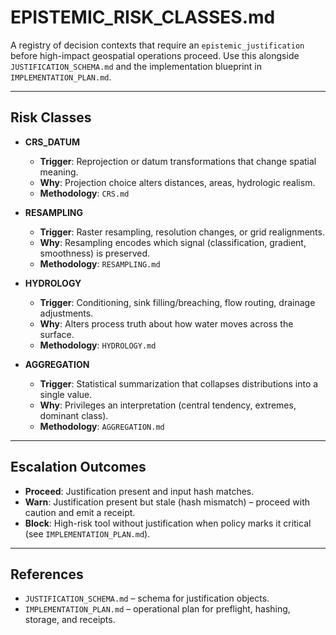 # EPISTEMIC_RISK_CLASSES.md

A registry of decision contexts that require an `epistemic_justification` before high-impact geospatial operations proceed. Use this alongside `JUSTIFICATION_SCHEMA.md` and the implementation blueprint in `IMPLEMENTATION_PLAN.md`.

---

## Risk Classes

- **CRS_DATUM**
  - **Trigger**: Reprojection or datum transformations that change spatial meaning.
  - **Why**: Projection choice alters distances, areas, hydrologic realism.
  - **Methodology**: `CRS.md`

- **RESAMPLING**
  - **Trigger**: Raster resampling, resolution changes, or grid realignments.
  - **Why**: Resampling encodes which signal (classification, gradient, smoothness) is preserved.
  - **Methodology**: `RESAMPLING.md`

- **HYDROLOGY**
  - **Trigger**: Conditioning, sink filling/breaching, flow routing, drainage adjustments.
  - **Why**: Alters process truth about how water moves across the surface.
  - **Methodology**: `HYDROLOGY.md`

- **AGGREGATION**
  - **Trigger**: Statistical summarization that collapses distributions into a single value.
  - **Why**: Privileges an interpretation (central tendency, extremes, dominant class).
  - **Methodology**: `AGGREGATION.md`

---

## Escalation Outcomes

- **Proceed**: Justification present and input hash matches.
- **Warn**: Justification present but stale (hash mismatch) – proceed with caution and emit a receipt.
- **Block**: High-risk tool without justification when policy marks it critical (see `IMPLEMENTATION_PLAN.md`).

---

## References

- `JUSTIFICATION_SCHEMA.md` – schema for justification objects.
- `IMPLEMENTATION_PLAN.md` – operational plan for preflight, hashing, storage, and receipts.

